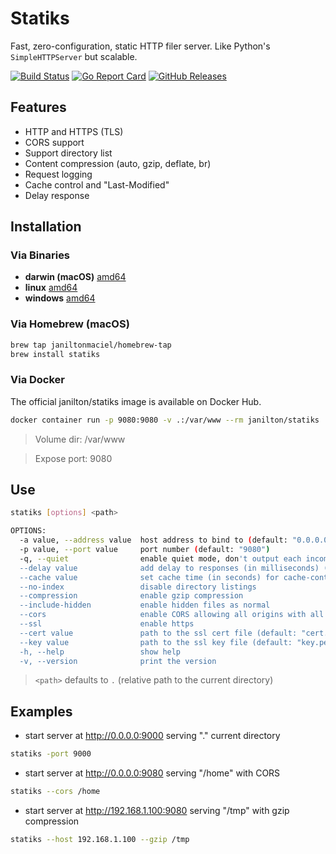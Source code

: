 # Statiks
Fast, zero-configuration, static HTTP filer server.
Like Python's `SimpleHTTPServer` but scalable.

[![Build Status](https://travis-ci.org/janiltonmaciel/statiks.svg?branch=master)](https://travis-ci.org/janiltonmaciel/statiks)
[![Go Report Card](https://goreportcard.com/badge/github.com/janiltonmaciel/statiks)](https://goreportcard.com/report/github.com/janiltonmaciel/statiks)
[![GitHub Releases](https://img.shields.io/github/release/janiltonmaciel/statiks.svg)](https://github.com/janiltonmaciel/statiks/releases)

## Features

* HTTP and HTTPS (TLS)
* CORS support
* Support directory list
* Content compression (auto, gzip, deflate, br)
* Request logging
* Cache control and "Last-Modified"
* Delay response

## Installation

### Via Binaries
  * **darwin (macOS)** [amd64](https://github.com/janiltonmaciel/statiks/releases/download/0.8/statiks_0.8_darwin_amd64.tar.gz)
*  **linux** [amd64](https://github.com/janiltonmaciel/statiks/releases/download/0.8/statiks_0.8_linux_amd64.tar.gz)
  * **windows** [amd64](https://github.com/janiltonmaciel/statiks/releases/download/0.8/statiks_0.8_windows_amd64.zip)

### Via Homebrew (macOS)

```bash
brew tap janiltonmaciel/homebrew-tap
brew install statiks
```

### Via Docker

The official janilton/statiks image is available on Docker Hub.
```bash
docker container run -p 9080:9080 -v .:/var/www --rm janilton/statiks
```

> Volume dir: /var/www

> Expose port: 9080


## Use
```bash
statiks [options] <path>

OPTIONS:
  -a value, --address value  host address to bind to (default: "0.0.0.0")
  -p value, --port value     port number (default: "9080")
  -q, --quiet                enable quiet mode, don't output each incoming request
  --delay value              add delay to responses (in milliseconds) (default: 0)
  --cache value              set cache time (in seconds) for cache-control max-age header (default: 0)
  --no-index                 disable directory listings
  --compression              enable gzip compression
  --include-hidden           enable hidden files as normal
  --cors                     enable CORS allowing all origins with all standard methods with any header and credentials.
  --ssl                      enable https
  --cert value               path to the ssl cert file (default: "cert.pem")
  --key value                path to the ssl key file (default: "key.pem")
  -h, --help                 show help
  -v, --version              print the version
```

> `<path>` defaults to `.` (relative path to the current directory)

## Examples
  - start server at http://0.0.0.0:9000 serving "." current directory
  ```bash
statiks -port 9000
  ```

  - start server at http://0.0.0.0:9080 serving "/home" with CORS
  ```bash
statiks --cors /home
  ```

  - start server at http://192.168.1.100:9080 serving "/tmp" with gzip compression
  ```bash
statiks --host 192.168.1.100 --gzip /tmp
  ```


  <!-- > Install [`mkcert`](https://github.com/FiloSottile/mkcert#installation) and run `mkcert -install`
  - start server at https://0.0.0.0:9080 serving "." with HTTPS

  ```bash
    $ statiks --ssl
  ``` -->
